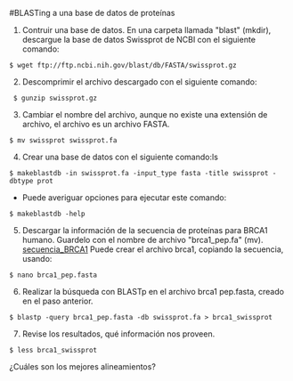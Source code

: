 #BLASTing a una base de datos de proteínas

1. Contruir una base de datos. En una carpeta llamada "blast" (mkdir), descargue la base de datos Swissprot de NCBI con el siguiente comando:

~~~
$ wget ftp://ftp.ncbi.nih.gov/blast/db/FASTA/swissprot.gz
~~~

2. Descomprimir el archivo descargado con el siguiente comando:

~~~
 $ gunzip swissprot.gz
~~~
 
3. Cambiar el nombre del archivo, aunque no existe una extensión de archivo, el archivo es un archivo FASTA. 
~~~
$ mv swissprot swissprot.fa
~~~
 
4. Crear una base de datos con el siguiente comando:ls
~~~
$ makeblastdb -in swissprot.fa -input_type fasta -title swissprot -dbtype prot
~~~
 
* Puede averiguar opciones para ejecutar este comando:
~~~
$ makeblastdb -help
~~~

5. Descargar la información de la secuencia de proteínas para BRCA1 humano. Guardelo con el nombre de archivo "brca1_pep.fa" (mv).
[secuencia_BRCA1](https://raw.githubusercontent.com/BioUPS/omicas64/main/BRCA1%20%5BHomo%20sapiens%5D.fasta)
Puede crear el archivo brca1, copiando la secuencia, usando:
~~~
$ nano brca1_pep.fasta
~~~
6. Realizar la búsqueda con BLASTp en el archivo brca1 pep.fasta, creado en el paso anterior.
~~~
$ blastp -query brca1_pep.fasta -db swissprot.fa > brca1_swissprot
~~~
7. Revise los resultados, qué información nos proveen. 
~~~
$ less brca1_swissprot
~~~
¿Cuáles son los mejores alineamientos?
